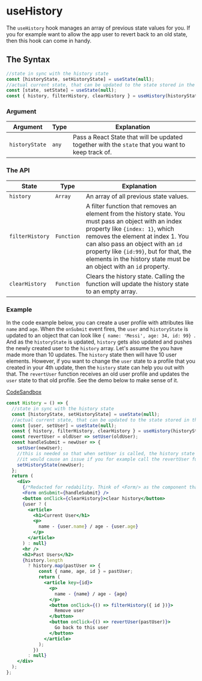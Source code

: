 # useHistory

The `useHistory` hook manages an array of previous state values for you. If you for example want to allow the app user to revert back to an old state, then this hook can come in handy.

## The Syntax

```jsx
//state in sync with the history state
const [historyState, setHistoryState] = useState(null);
//actual current state, that can be updated to the state stored in the history state
const [state, setState] = useState(null);
const { history, filterHistory, clearHistory } = useHistory(historyState);
```

### Argument

| Argument       | Type  | Explanation                                                                                       |
| -------------- | ----- | ------------------------------------------------------------------------------------------------- |
| `historyState` | `any` | Pass a React State that will be updated together with the `state` that you want to keep track of. |

### The API

| State           | Type       | Explanation                                                                                                                                                                                                                                                                                                                          |
| --------------- | ---------- | ------------------------------------------------------------------------------------------------------------------------------------------------------------------------------------------------------------------------------------------------------------------------------------------------------------------------------------ |
| `history`       | `Array`    | An array of all previous state values.                                                                                                                                                                                                                                                                                               |
| `filterHistory` | `Function` | A filter function that removes an element from the history state. You must pass an object with an index property like `{index: 1}`, which removes the element at index 1. You can also pass an object with an `id` property like `{id:99}`, but for that, the elements in the history state must be an object with an `id` property. |
| `clearHistory`  | `Function` | Clears the history state. Calling the function will update the history state to an empty array.                                                                                                                                                                                                                                      |

### Example

In the code example below, you can create a user profile with attributes like `name` and `age`. When the `onSubmit` event fires, the `user` and `historyState` is updated to an object that can look like `{ name: 'Messi', age: 34, id: 99} `. And as the `historyState` is updated, `history` gets also updated and pushes the newly created user to the `history` array. Let's assume the you have made more than 10 updates. The `history` state then will have 10 user elements. However, if you want to change the `user` state to a profile that you created in your 4th update, then the `history` state can help you out with that. The `revertUser` function receives an old user profile and updates the `user` state to that old profile. See the demo below to make sense of it.

[CodeSandbox](https://rrbuc.csb.app/history)

```jsx page=src/History.js
const History = () => {
  //state in sync with the history state
  const [historyState, setHistoryState] = useState(null);
  //actual current state, that can be updated to the state stored in the history state
  const [user, setUser] = useState(null);
  const { history, filterHistory, clearHistory } = useHistory(historyState);
  const revertUser = oldUser => setUser(oldUser);
  const handleSubmit = newUser => {
    setUser(newUser);
    //this is needed so that when setUser is called, the history state isn't updated
    //it would cause an issue if you for example call the revertUser function
    setHistoryState(newUser);
  };
  return (
    <div>
      {/*Redacted for redability. Think of <Form/> as the component that sets the user -> {name,age,id}*/}
      <Form onSubmit={handleSubmit} />
      <button onClick={clearHistory}>clear history</button>
      {user ? (
        <article>
          <h1>Current User</h1>
          <p>
            name - {user.name} / age - {user.age}
          </p>
        </article>
      ) : null}
      <hr />
      <h2>Past Users</h2>
      {history.length
        ? history.map(pastUser => {
            const { name, age, id } = pastUser;
            return (
              <article key={id}>
                <p>
                  name - {name} / age - {age}
                </p>
                <button onClick={() => filterHistory({ id })}>
                  Remove user
                </button>
                <button onClick={() => revertUser(pastUser)}>
                  Go back to this user
                </button>
              </article>
            );
          })
        : null}
    </div>
  );
};
```
